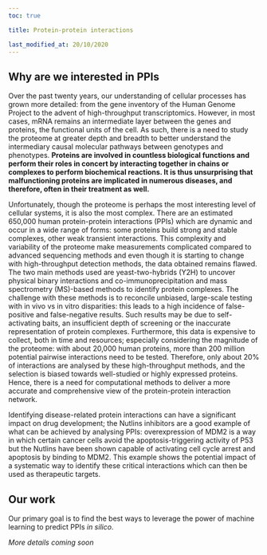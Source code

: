 ```yaml
---
toc: true

title: Protein-protein interactions

last_modified_at: 20/10/2020
---
```


## Why are we interested in PPIs

Over the past twenty years, our understanding of cellular processes has grown more
detailed: from the gene inventory of the Human Genome Project to the advent
of high-throughput transcriptomics. However, in most cases, mRNA remains an
intermediate layer between the genes and proteins, the functional units of the cell.
As such, there is a need to study the proteome at greater depth and breadth to
better understand the intermediary causal molecular pathways between genotypes
and phenotypes. __Proteins are involved in countless biological functions and perform
their roles in concert by interacting together in chains or complexes to perform
biochemical reactions. It is thus unsurprising that malfunctioning proteins are
implicated in numerous diseases, and therefore, often in their treatment as well.__

Unfortunately, though the proteome is perhaps the most interesting level of cellular
systems, it is also the most complex. There are an estimated 650,000 human protein-protein
interactions (PPIs) which are dynamic and occur in a wide range of forms:
some proteins build strong and stable complexes, other weak transient interactions.
This complexity and variability of the proteome make measurements complicated
compared to advanced sequencing methods and even though it is starting to
change with high-throughput detection methods, the data obtained remains flawed.
The two main methods used are yeast-two-hybrids (Y2H) to uncover physical binary
interactions and co-immunoprecipitation and mass spectrometry (MS)-based
methods to identify protein complexes. The challenge with these methods is to
reconcile unbiased, large-scale testing with in vivo vs in vitro disparities: this leads
to a high incidence of false-positive and false-negative results. Such results may be
due to self-activating baits, an insufficient depth of screening or the inaccurate
representation of protein complexes. Furthermore, this data is expensive
to collect, both in time and resources; especially considering the magnitude of the
proteome: with about 20,000 human proteins, more than 200 million potential
pairwise interactions need to be tested. Therefore, only about 20% of interactions
are analysed by these high-throughput methods, and the selection is biased
towards well-studied or highly expressed proteins. Hence, there is a need for
computational methods to deliver a more accurate and comprehensive view of the
protein-protein interaction network.

Identifying disease-related protein interactions can have a significant impact on drug
development; the Nutlins inhibitors are a good example of what can be achieved
by analysing PPIs: overexpression of MDM2 is a way in which certain cancer cells
avoid the apoptosis-triggering activity of P53 but the Nutlins have been shown capable
of activating cell cycle arrest and apoptosis by binding to MDM2. This example shows
the potential impact of a systematic way to identify these critical interactions which
can then be used as therapeutic targets.

## Our work

Our primary goal is to find the best ways to leverage the power of machine learning to predict PPIs _in silico_.

_More details coming soon_
